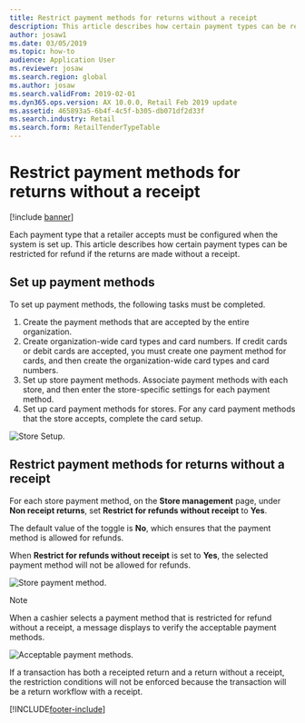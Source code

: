 ```yaml
---
title: Restrict payment methods for returns without a receipt
description: This article describes how certain payment types can be restricted for refund if the returns are made without a receipt.
author: josaw1
ms.date: 03/05/2019
ms.topic: how-to
audience: Application User
ms.reviewer: josaw
ms.search.region: global
ms.author: josaw
ms.search.validFrom: 2019-02-01
ms.dyn365.ops.version: AX 10.0.0, Retail Feb 2019 update
ms.assetid: 465893a5-6b4f-4c5f-b305-db071df2d33f
ms.search.industry: Retail
ms.search.form: RetailTenderTypeTable
---
```


# Restrict payment methods for returns without a receipt


[!include [banner](includes/banner.md)]

Each payment type that a retailer accepts must be configured when the system is set up. This article describes how certain payment types can be restricted for refund if the returns are made without a receipt.

## Set up payment methods

To set up payment methods, the following tasks must be completed.
1. Create the payment methods that are accepted by the entire organization.
2. Create organization-wide card types and card numbers. If credit cards or debit cards are accepted, you must create one payment method for cards, and then create the organization-wide card types and card numbers.
3. Set up store payment methods. Associate payment methods with each store, and then enter the store-specific settings for each payment method.
4. Set up card payment methods for stores. For any card payment methods that the store accepts, complete the card setup.

![Store Setup.](media/NoReceiptReturns1.png "Retail Store Setup") 


## Restrict payment methods for returns without a receipt

For each store payment method, on the **Store management** page, under **Non receipt returns**, set **Restrict for refunds without receipt** to **Yes**. 

The default value of the toggle is **No**, which ensures that the payment method is allowed for refunds. 

When **Restrict for refunds without receipt** is set to **Yes**, the selected payment method will not be allowed for refunds. 

![Store payment method.](media/NoReceiptReturns3.png "Retail Store Payment Method") 

> [!NOTE]
> When a cashier selects a payment method that is restricted for refund without a receipt, a message displays to verify the acceptable payment methods.

![Acceptable payment methods.](media/NoReceiptReturns4.png "Acceptable payment methods") 

If a transaction has both a receipted return and a return without a receipt, the restriction conditions will not be enforced because the transaction will be a return workflow with a receipt. 



[!INCLUDE[footer-include](../includes/footer-banner.md)]

